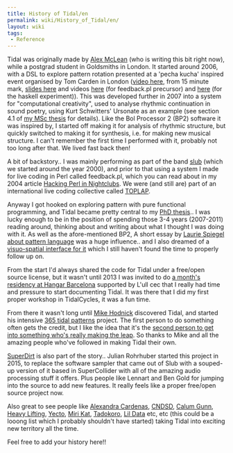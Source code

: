 ```yaml
---
title: History of Tidal/en
permalink: wiki/History_of_Tidal/en/
layout: wiki
tags:
 - Reference
---
```


<languages/> Tidal was originally made by [Alex
McLean](/wiki/User%3AYaxu "wikilink") (who is writing this bit right now),
while a postgrad student in Goldsmiths in London. It started around
2006, with a DSL to explore pattern rotation presented at a 'pecha
kucha' inspired event organised by Tom Carden in London ([video
here](http://toxi.co.uk/blog/2006/07/ask-later-not-t-k-event.htm), from
15 minute mark, [slides here](http://slab.org/archive/20/20.pdf) and
videos [here](http://slab.org/archive/20/pl.avi) (for feedback.pl
precursor) and [here](http://slab.org/archive/20/hs.avi) (for the
haskell experiment)). This was developed further in 2007 into a system
for "computational creativity", used to analyse rhythmic continuation in
sound poetry, using Kurt Schwitters' Ursonate as an example (see section
4.1 of [my MSc
thesis](https://pdfs.semanticscholar.org/99ac/092d014aac16728912563975282e20039e19.pdf)
for details). Like the Bol Processor 2 (BP2) software it was inspired
by, I started off making it for analysis of rhythmic structure, but
quickly switched to making it for synthesis, i.e. for making new musical
structure. I can't remember the first time I performed with it, probably
not too long after that. We lived fast back then!

A bit of backstory.. I was mainly performing as part of the band
[slub](http://slub.org) (which we started around the year 2000), and
prior to that using a system I made for live coding in Perl called
feedback.pl, which you can read about in my 2004 article [Hacking Perl
in Nightclubs](https://www.perl.com/pub/2004/08/31/livecode.html/). We
were (and still are) part of an international live coding collective
called [TOPLAP](https://toplap.org/).

Anyway I got hooked on exploring pattern with pure functional
programming, and Tidal became pretty central to my [PhD
thesis](http://slab.org/thesis/).. I was lucky enough to be in the
position of spending those 3-4 years (2007-2011) reading around,
thinking about and writing about what I thought I was doing with it. As
well as the afore-mentioned BP2, A short essay by [Laurie Spiegel about
pattern language](http://retiary.org/ls/writings/musical_manip.html) was
a huge influence.. and I also dreamed of a [visuo-spatial interface for
it](https://slab.org/colourful-texture/) which I still haven't found the
time to properly follow up on.

From the start I'd always shared the code for Tidal under a free/open
source license, but it wasn't until 2013 I was invited to do [a month's
residency at Hangar
Barcelona](https://hangar.org/en/recerca/noticies/addicted2random-taller-drawing-weaving-and-speaking-live-generative-music-dalex-mc-lean/)
supported by L'ull cec that I really had time and pressure to start
documenting Tidal. It was there that I did my first proper workshop in
TidalCycles, it was a fun time.

From there it wasn't long until [Mike Hodnick](http://kindohm.com/)
discovered Tidal, and started his intensive [365 tidal
patterns](http://blog.kindohm.com/2014/09/14/365-tidal-patterns-finished)
project. The first person to do something often gets the credit, but I
like the idea that it's the [second person to get into something who's
really making the leap](https://www.youtube.com/watch?v=fW8amMCVAJQ). So
thanks to Mike and all the amazing people who've followed in making
Tidal their own.

[SuperDirt](https://github.com/musikinformatik/SuperDirt/) is also part
of the story.. Julian Rohrhuber started this project in 2015, to replace
the software sampler that came out of Slub with a souped-up version of
it based in SuperCollider with all of the amazing audio processing stuff
it offers. Plus people like Lennart and Ben Gold for jumping into the
source to add new features. It really feels like a proper free/open
source project now.

Also great to see people like [Alexandra
Cardenas](https://cargocollective.com/tiemposdelruido),
[CNDSD](https://vimeo.com/cndsd), [Calum
Gunn](http://www.calumgunn.com/), [Heavy
Lifting](https://heavy-lifting.github.io/),
[Yecto](https://yecto.github.io/), [Miri
Kat](https://mirikat.bandcamp.com/releases),
[Tadokoro](http://twitter.com/tadokoro), [Lil
Data](http://lildata.co.uk) etc, etc (this could be a looong list which
I probably shouldn't have started) taking Tidal into exciting new
territory all the time.

Feel free to add your history here!!
